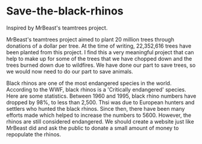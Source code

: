 # Save-the-black-rhinos
Inspired by MrBeast's teamtrees project.

MrBeast's teamtrees project aimed to plant 20 million trees through donations of a dollar per tree. At the time of writing, 22,352,616 trees have been planted from this project. I find this a very meaningful project that can help to make up for some of the trees that we have chopped down and the trees burned down due to wildfires. We have done our part to save trees, so we would now need to do our part to save animals.

Black rhinos are one of the most endangered species in the world. According to the WWF, black rhinos is a 'Critically endangered' species. Here are some statistics. Between 1960 and 1995, black rhino numbers have dropped by 98%, to less than 2,500. Thsi was due to European hunters and settlers who hunted the black rhinos. Since then, there have been many efforts made which helped to increase the numbers to 5600. However, the rhinos are still considered endangered. We should create a website just like MrBeast did and ask the public to donate a small amount of money to repopulate the rhinos.

